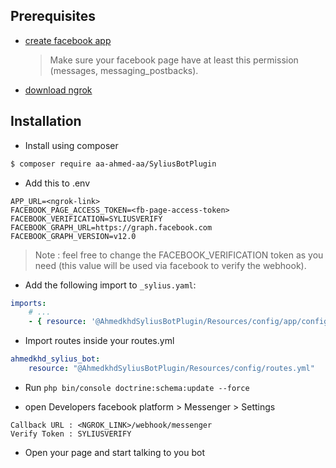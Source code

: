 ## Prerequisites
- [create facebook app](https://developers.facebook.com/docs/messenger-platform/getting-started/app-setup)
  > Make sure your facebook page have at least this permission (messages, messaging_postbacks).
- [download ngrok](https://ngrok.com/download)

## Installation
- Install using composer 
```bash 
$ composer require aa-ahmed-aa/SyliusBotPlugin
```
- Add this to .env
```dotenv
APP_URL=<ngrok-link>
FACEBOOK_PAGE_ACCESS_TOKEN=<fb-page-access-token>
FACEBOOK_VERIFICATION=SYLIUSVERIFY
FACEBOOK_GRAPH_URL=https://graph.facebook.com
FACEBOOK_GRAPH_VERSION=v12.0
```
> Note : feel free to change the FACEBOOK_VERIFICATION token as you need (this value will be used via facebook to verify the webhook).

- Add the following import to `_sylius.yaml`:
```yml
imports:
    # ...
    - { resource: '@AhmedkhdSyliusBotPlugin/Resources/config/app/config.yml' }

```

- Import routes inside your routes.yml
```yml
ahmedkhd_sylius_bot:
    resource: "@AhmedkhdSyliusBotPlugin/Resources/config/routes.yml"
```

- Run `php bin/console doctrine:schema:update --force`

- open Developers facebook platform > Messenger > Settings
```dotenv
Callback URL : <NGROK_LINK>/webhook/messenger
Verify Token : SYLIUSVERIFY
```
- Open your page and start talking to you bot 


